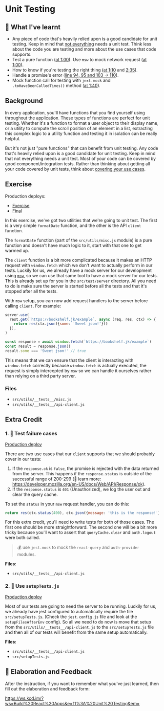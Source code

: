 # Unit Testing

## 📝 What I've learnt
- Any piece of code that's heavily relied upon is a good candidate for unit testing. Keep in mind that [not everything](https://kentcdodds.com/blog/how-to-know-what-to-test) needs a unit test. Think less about the code you are testing and more about the use cases that code supports.
- Test a pure function ([at 1:00](https://epicreact.dev/modules/build-an-epic-react-app/unit-testing-solution-01)). Use `msw` to mock network request ([at 1:00](https://epicreact.dev/modules/build-an-epic-react-app/unit-testing-solution-02)).
- How to know if you're testing the right thing ([at 1:10](https://epicreact.dev/modules/build-an-epic-react-app/unit-testing-solution-05) and [2:35](https://epicreact.dev/modules/build-an-epic-react-app/unit-testing-extra-credit-solution-01-01)). 
- Handle a promise's error ([line 94, 95 and 103 -> 110](api-client)). 
- Mock function call for testing with `jext.mock` and `.toHaveBeenCalledTimes()` method ([at 1:40](https://epicreact.dev/modules/build-an-epic-react-app/unit-testing-extra-credit-solution-01-01)).

## Background

In every application, you'll have functions that you find yourself using
throughout the application. These types of functions are perfect for unit
testing. Whether it's a function to format a user object to their display name,
or a utility to compute the scroll position of an element in a list, extracting
this complex logic to a utility function and testing it in isolation can be
really helpful.

But it's not just "pure functions" that can benefit from unit testing. Any code
that's heavily relied upon is a good candidate for unit testing. Keep in mind
that not everything needs a unit test. Most of your code can be covered by good
component/integration tests. Rather than thinking about getting all your code
covered by unit tests, think about
[covering your use cases](https://kentcdodds.com/blog/how-to-know-what-to-test).

## Exercise

Production deploys:

- [Exercise](https://exercises-11-unit-testing.bookshelf.lol/exercise)
- [Final](https://exercises-11-unit-testing.bookshelf.lol/)

In this exercise, we've got two utilities that we're going to unit test. The
first is a very simple `formatDate` function, and the other is the API `client`
function.

The `formatDate` function (part of the `src/utils/misc.js` module) is a pure
function and doesn't have much logic to it, start with that one to get warmed
up.

The `client` function is a bit more complicated because it makes an HTTP request
with `window.fetch` which we don't want to actually perform in our tests.
Luckily for us, we already have a mock server for our development using
[`msw`](https://github.com/mswjs/msw), so we can use that same tool to have a
mock server for our tests. This is already set up for you in the
`src/test/server` directory. All you need to do is make sure the server is
started before all the tests and that it's stopped after all the tests.

With `msw` setup, you can now add request handlers to the server before calling
`client`. For example:

```javascript
server.use(
  rest.get(`https://bookshelf.jk/example`, async (req, res, ctx) => {
    return res(ctx.json({some: 'Sweet json!'}))
  }),
)

const response = await window.fetch(`https://bookshelf.jk/example`)
const result = response.json()
result.some === 'Sweet json!' // true
```

This means that we can ensure that the client is interacting with `window.fetch`
correctly because `window.fetch` is actually executed, the request is simply
intercepted by `msw` so we can handle it ourselves rather than relying on a
third party server.

### Files

- `src/utils/__tests__/misc.js`
- `src/utils/__tests__/api-client.js`

## Extra Credit

### 1. 💯 Test failure cases

[Production deploy](https://exercises-11-unit-testing.bookshelf.lol/extra-1)

There are two use cases that our `client` supports that we should probably cover
in our tests:

1. If the `response.ok` is `false`, the promise is rejected with the data
   returned from the server. This happens if the `response.status` is outside of
   the successful range of 200-299 (📜 learn more:
   https://developer.mozilla.org/en-US/docs/Web/API/Response/ok).
2. If the `response.status` is `401` (Unauthorized), we log the user out and
   clear the query cache.

To set the `status` in your `msw` request handler, you can do this:

```javascript
return res(ctx.status(400), ctx.json({message: 'this is the response!'}))
```

For this extra credit, you'll need to write tests for both of those cases. The
first one should be more straightforward. The second one will be a bit more
tricky because you'll want to assert that `queryCache.clear` and `auth.logout`
were both called.

> 💰 use `jest.mock` to mock the `react-query` and `auth-provider` modules.

**Files:**

- `src/utils/__tests__/api-client.js`

### 2. 💯 Use `setupTests.js`

[Production deploy](https://exercises-11-unit-testing.bookshelf.lol/extra-2)

Most of our tests are going to need the server to be running. Luckily for us, we
already have jest configured to automatically require the file
`src/setupTests.js`. (Check the `jest.config.js` file and look at the
`setupFilesAfterEnv` config). So all we need to do now is move that setup from
the `src/utils/__tests__/api-client.js` to the `src/setupTests.js` file and then
all of our tests will benefit from the same setup automatically.

**Files:**

- `src/utils/__tests__/api-client.js`
- `src/setupTests.js`

## 🦉 Elaboration and Feedback

After the instruction, if you want to remember what you've just learned, then
fill out the elaboration and feedback form:

https://ws.kcd.im/?ws=Build%20React%20Apps&e=11%3A%20Unit%20Testing&em=
